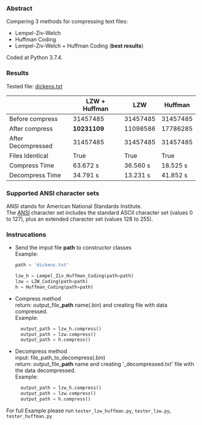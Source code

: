### Abstract
Compering 3 methods for compressing text files:
- Lempel-Ziv-Welch
- Huffman Coding
- Lempel-Ziv-Welch + Huffman Coding (**best results**)

Coded at Python 3.7.4.

### Results
Tested file: [dickens.txt](https://github.com/kzjeef/algs4/blob/master/burrows-wheelers/testfile/dickens.txt)  

|   | LZW + Huffman | LZW  |  Huffman |
|---|---|---|---|
| Before compress  |  31457485 |  31457485 |  31457485 |
| After compress  | **10231109**  |  11098586 | 17786285  |
| After Decompressed |  31457485 |  31457485 |  31457485 |
| Files Identical |  True |  True |  True |
| Compress Time |  63.672 s |  36.560 s |  18.525 s |
| Decompress Time |  34.791 s |  13.231 s | 41.852 s  |

### Supported ANSI character sets
ANSI stands for American National Standards Institute.  
The [ANSI](http://ascii-table.com/ansi-codes.php) character set includes the standard ASCII character set (values 0 to 127), plus an extended character set (values 128 to 255).

### Instrucations
- Send the imput file **path** to constructor classes  
    Example:
    ```python
    path = 'dickens.txt'
    
    lzw_h = Lempel_Ziv_Huffman_Coding(path=path)
    lzw = LZW_Coding(path=path)
    h = Huffman_Coding(path=path)
    ```
- Compress method  
  return: output_file_**path** name(.bin) and creating file with data compressed.  
  Example:
  ```python
    output_path = lzw_h.compress()
    output_path = lzw.compress()
    output_path = h.compress()
    ```
- Decompress method  
  input: file_path_to_decompress(.bin)  
  return: output_file_**path** name and creating '_decompressed.txt' file with the data decompressed.  
  Example:
  ```python
    output_path = lzw_h.compress()
    output_path = lzw.compress()
    output_path = h.compress()
    ```
  
 For full Example please run ```tester_lzw_huffman.py```, ```tester_lzw.py```, ```tester_huffman.py```
